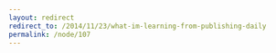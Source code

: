 ```yaml
---
layout: redirect
redirect_to: /2014/11/23/what-im-learning-from-publishing-daily
permalink: /node/107
---
```

